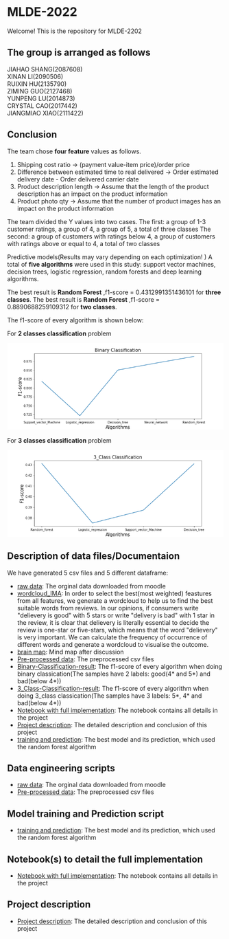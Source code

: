 # MLDE-2022

Welcome! This is the repository for MLDE-2202

## The group is arranged as follows

JIAHAO SHANG(2087608)  
XINAN LI(2090506)  
RUIXIN HU(2135790)  
ZIMING GUO(2127468)  
YUNPENG LU(2014873)  
CRYSTAL CAO(2017442)  
JIANGMIAO XIAO(2111422)  

## Conclusion
The team chose **four feature** values as follows.
1. Shipping cost ratio -> (payment value-item price)/order price
2. Difference between estimated time to real delivered -> Order estimated delivery date - Order delivered carrier date
3. Product description length -> Assume that the length of the product description has an impact on the product information
4. Product photo qty -> Assume that the number of product images has an impact on the product information

The team divided the Y values into two cases.
The first: a group of 1-3 customer ratings, a group of 4, a group of 5, a total of three classes
The second: a group of customers with ratings below 4, a group of customers with ratings above or equal to 4, a total of two classes

Predictive models(Results may vary depending on each optimization! )
A total of **five algorithms** were used in this study: support vector machines, decision trees, logistic regression, random forests and deep learning algorithms.

The best result is **Random Forest** ,f1-score = 0.4312991351436101 for **three classes**.
The best result is **Random Forest** ,f1-score = 0.8890688259109312 for **two classes**.



The f1-score of every algorithm is shown below:

For **2 classes classification** problem

![Binary-Classification-result](https://github.com/Lynn-Luyp/MLDE-2022/blob/main/Binary%20Classification.png)

For **3 classes classification** problem

![3_Class-Classification-result](https://github.com/Lynn-Luyp/MLDE-2022/blob/main/3_class%20Classification.png) 

## Description of data files/Documentaion

We have generated 5 csv files and 5 different dataframe:

* [raw data](https://github.com/Lynn-Luyp/MLDE-2022/tree/main/raw%20data): The orginal data downloaded from moodle
* [wordcloud_IMA](https://github.com/Lynn-Luyp/MLDE-2022/blob/main/wordcloud_IMA.png): In order to select the best(most weighted) feastures from all features, we generate a wordcloud to help us to find the best suitable words from reviews. In our opinions, if consumers write "delievery is good" with 5 stars or write "delivery is bad" with 1 star in the review, it is clear that delievery is literally essential to decide the review is one-star or five-stars, which means that the word "delievery" is very important. We can calculate the frequency of occurrence of different words and generate a wordcloud to visualise the outcome.
* [brain map](https://github.com/Lynn-Luyp/MLDE-2022/blob/main/brain%20map.png): Mind map after discussion
* [Pre-processed data](https://github.com/Lynn-Luyp/MLDE-2022/tree/main/Pre-processed%20data): The preprocessed csv files 
* [Binary-Classification-result](https://github.com/Lynn-Luyp/MLDE-2022/blob/main/Binary%20Classification.png): The f1-score of every algorithm when doing binary classication(The samples have 2 labels: good(4* and 5*) and bad(below 4*))
* [3_Class-Classification-result](https://github.com/Lynn-Luyp/MLDE-2022/blob/main/3_class%20Classification.png): The f1-score of every algorithm when doing 3_class classication(The samples have 3 labels: 5*, 4* and bad(below 4*))
* [Notebook with full implementation](https://github.com/Lynn-Luyp/MLDE-2022/blob/main/MLDE%20IMA.ipynb): The notebook contains all details in the project
* [Project description](https://github.com/Lynn-Luyp/MLDE-2022/blob/main/Project%20description.docx): The detailed description and conclusion of this project 
* [training and prediction](https://github.com/Lynn-Luyp/MLDE-2022/blob/main/Model%20training%20and%20Prediction%20script.ipynb): The best model and its prediction, which used the random forest algorithm

## Data engineering scripts

* [raw data](https://github.com/Lynn-Luyp/MLDE-2022/tree/main/raw%20data): The orginal data downloaded from moodle
* [Pre-processed data](https://github.com/Lynn-Luyp/MLDE-2022/tree/main/Pre-processed%20data): The preprocessed csv files 

## Model training and Prediction script
* [training and prediction](https://github.com/Lynn-Luyp/MLDE-2022/blob/main/Model%20training%20and%20Prediction%20script.ipynb): The best model and its prediction, which used the random forest algorithm

## Notebook(s) to detail the full implementation

* [Notebook with full implementation](https://github.com/Lynn-Luyp/MLDE-2022/blob/main/MLDE%20IMA.ipynb): The notebook contains all details in the project

## Project description

* [Project description](https://github.com/Lynn-Luyp/MLDE-2022/blob/main/Project%20description.docx): The detailed description and conclusion of this project 









